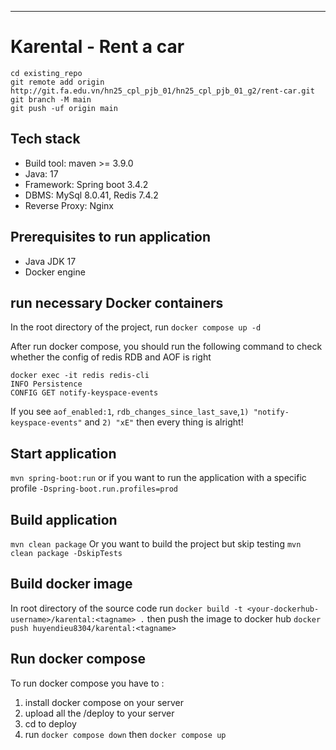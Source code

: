 
***
# Karental - Rent a car

```
cd existing_repo
git remote add origin http://git.fa.edu.vn/hn25_cpl_pjb_01/hn25_cpl_pjb_01_g2/rent-car.git
git branch -M main
git push -uf origin main
```
## Tech stack
* Build tool: maven >= 3.9.0
* Java: 17
* Framework: Spring boot 3.4.2
* DBMS: MySql 8.0.41, Redis 7.4.2
* Reverse Proxy: Nginx

## Prerequisites to run application
* Java JDK 17
* Docker engine

## run necessary Docker containers
In the root directory of the project, run
  `docker compose up -d`

After run docker compose, you should run the following command to check whether the config of redis RDB and AOF is right
```
docker exec -it redis redis-cli
INFO Persistence
CONFIG GET notify-keyspace-events
```
If you see `aof_enabled:1`, `rdb_changes_since_last_save`,`1) "notify-keyspace-events"` and
`2) "xE"` then every thing is alright!

## Start application
`mvn spring-boot:run`
or if you want to run the application with a specific profile `-Dspring-boot.run.profiles=prod`

## Build application
`mvn clean package`
Or you want to build the project but skip testing
`mvn clean package -DskipTests`

## Build docker image
In root directory of the source code run `docker build -t <your-dockerhub-username>/karental:<tagname> .`
then push the image to docker hub `docker push huyendieu8304/karental:<tagname>`

## Run docker compose
To run docker compose you have to :
1. install docker compose on your server
2. upload all the  /deploy to your server
2. cd to deploy
3. run `docker compose down` then `docker compose up`